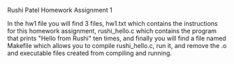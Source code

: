 Rushi Patel
Homework Assignment 1

In the hw1 file you will find 3 files, hw1.txt which contains the instructions for this homework assignment, rushi_hello.c which contains the program that prints "Hello from Rushi" ten times, and finally you will find a file named Makefile which allows you to compile rushi_hello.c, run it, and remove the .o and executable files created from compiling and running.